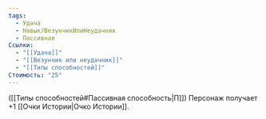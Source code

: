 ```yaml
---
tags:
  - Удача
  - Навык/ВезунчикИлиНеудачник
  - Пассивная
Ссылки:
  - "[[Удача]]"
  - "[[Везунчик или неудачник]]"
  - "[[Типы способностей]]"
Стоимость: "25"
---
```

([[Типы способностей#Пассивная способность|П]]) Персонаж получает +1 [[Очки Истории|Очко Истории]].